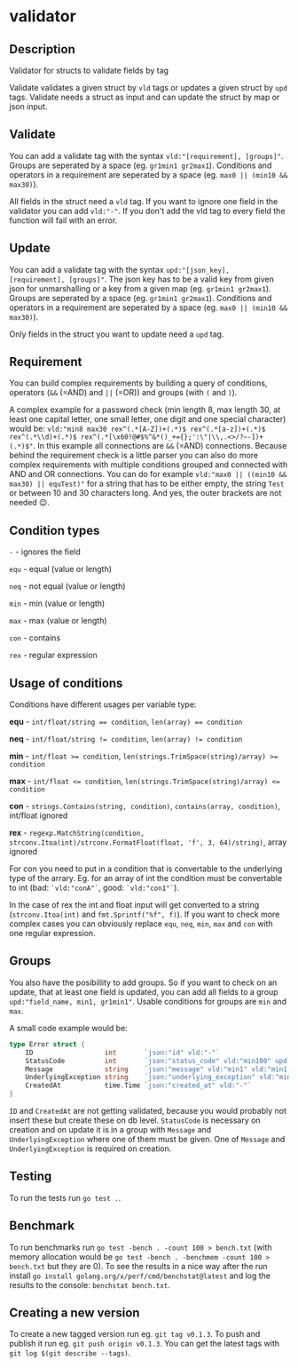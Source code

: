 # validator

## Description

Validator for structs to validate fields by tag

Validate validates a given struct by `vld` tags or updates a given struct by `upd` tags.
Validate needs a struct as input and can update the struct by map or json input.

## Validate

You can add a validate tag with the syntax `vld:"[requirement], [groups]"`.
Groups are seperated by a space (eg. `gr1min1 gr2max1`).
Conditions and operators in a requirement are seperated by a space (eg. `max0 || (min10 && max30)`).

All fields in the struct need a `vld` tag.
If you want to ignore one field in the validator you can add `vld:"-"`.
If you don't add the vld tag to every field the function will fail with an error.

## Update

You can add a validate tag with the syntax `upd:"[json_key], [requirement], [groups]"`.
The json key has to be a valid key from given json for unmarshalling or a key from a given map (eg. `gr1min1 gr2max1`).
Groups are seperated by a space (eg. `gr1min1 gr2max1`).
Conditions and operators in a requirement are seperated by a space (eg. `max0 || (min10 && max30)`).

Only fields in the struct you want to update need a `upd` tag.

## Requirement

You can build complex requirements by building a query of conditions, operators (`&&` (=AND) and `||` (=OR)) and groups (with `(` and `)`).

A complex example for a password check (min length 8, max length 30, at least one capital letter, one small letter, one digit and one special character) would be:
`vld:"min8 max30 rex^(.*[A-Z])+(.*)$ rex^(.*[a-z])+(.*)$ rex^(.*\\d)+(.*)$ rex^(.*[\x60!@#$%^&*()_+={};':\"|\\,.<>/?~-])+(.*)$"`.
In this example all connections are `&&` (=AND) connections. Because behind the requirement check is a little parser you can also do more complex requirements with multiple conditions grouped and connected with AND and OR connections.
You can do for example `vld:"max0 || ((min10 && max30) || equTest)"` for a string that has to be either empty, the string `Test` or between 10 and 30 characters long. And yes, the outer brackets are not needed 😉.

## Condition types

`-` - ignores the field

`equ` - equal (value or length)

`neq` - not equal (value or length)

`min` - min (value or length)

`max` - max (value or length)

`con` - contains

`rex` - regular expression

## Usage of conditions

Conditions have different usages per variable type:

**equ** - `int/float/string == condition`, `len(array) == condition`

**neq** - `int/float/string != condition`, `len(array) != condition`

**min** - `int/float >= condition`, `len(strings.TrimSpace(string)/array) >= condition`

**max** - `int/float <= condition`, `len(strings.TrimSpace(string)/array) <= condition`

**con** - `strings.Contains(string, condition)`, `contains(array, condition)`, int/float ignored

**rex** - `regexp.MatchString(condition, strconv.Itoa(int)/strconv.FormatFloat(float, 'f', 3, 64)/string)`, array ignored

For con you need to put in a condition that is convertable to the underlying type of the arrary.
Eg. for an array of int the condition must be convertable to int (bad: `` `vld:"conA"` ``, good: `` `vld:"con1"` ``).

In the case of rex the int and float input will get converted to a string (`strconv.Itoa(int)` and `fmt.Sprintf("%f", f)`).
If you want to check more complex cases you can obviously replace `equ`, `neq`, `min`, `max` and `con` with one regular expression.

## Groups

You also have the posibillity to add groups. So if you want to check on an update, that at least one field is updated, you can add all fields to a group `upd:"field_name, min1, gr1min1"`.
Usable conditions for groups are `min` and `max`.

A small code example would be:

```go
type Error struct {
	ID                  int       `json:"id" vld:"-"`
	StatusCode          int       `json:"status_code" vld:"min100" upd:"status_code, min100, gr1min1"`
	Message             string    `json:"message" vld:"min1" vld:"min1, gr1min1" upd:"status_code, min1, gr1min1"`
	UnderlyingException string    `json:"underlying_exception" vld:"min1, gr1min1" upd:"status_code, min1, gr1min1"`
	CreatedAt           time.Time `json:"created_at" vld:"-"`
}
```

`ID` and `CreatedAt` are not getting validated, because you would probably not insert these but create these on db level.
`StatusCode` is necessary on creation and on update it is in a group with `Message` and `UnderlyingException` where one of them must be given.
One of `Message` and `UnderlyingException` is required on creation.

## Testing

To run the tests run `go test .`.

## Benchmark

To run benchmarks run `go test -bench . -count 100 > bench.txt` (with memory allocation would be `go test -bench . -benchmem -count 100 > bench.txt` but they are 0). To see the results in a nice way after the run install `go install golang.org/x/perf/cmd/benchstat@latest` and log the results to the console: `benchstat bench.txt`.

## Creating a new version

To create a new tagged version run eg. `git tag v0.1.3`. To push and publish it run eg. `git push origin v0.1.3`. You can get the latest tags with `git log $(git describe --tags)`.